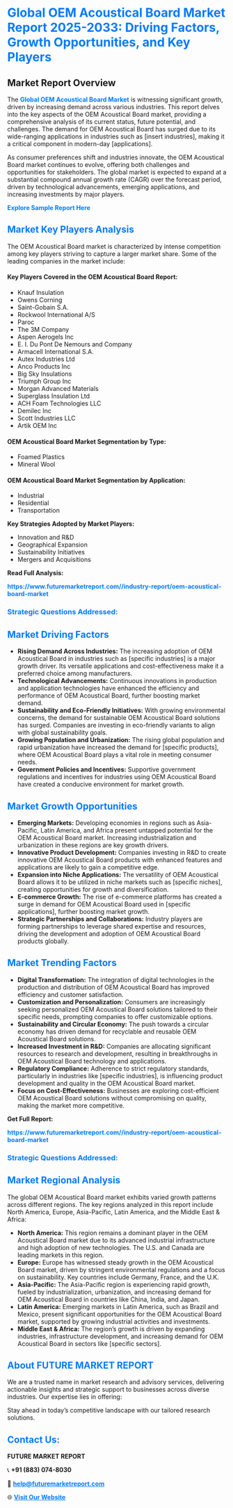<h1 style="color: #007BFF;">Global OEM Acoustical Board Market Report 2025-2033: Driving Factors, Growth Opportunities, and Key Players</h1>

<section id="overview">
<h2>Market Report Overview</h2>
<p>The <a href="https://www.futuremarketreport.com//industry-report/oem-acoustical-board-market" style="color: #007BFF; text-decoration: none;"><strong>Global OEM Acoustical Board Market</strong></a> is witnessing significant growth, driven by increasing demand across various industries. This report delves into the key aspects of the OEM Acoustical Board market, providing a comprehensive analysis of its current status, future potential, and challenges. The demand for OEM Acoustical Board has surged due to its wide-ranging applications in industries such as [insert industries], making it a critical component in modern-day [applications].</p>
<p>As consumer preferences shift and industries innovate, the OEM Acoustical Board market continues to evolve, offering both challenges and opportunities for stakeholders. The global market is expected to expand at a substantial compound annual growth rate (CAGR) over the forecast period, driven by technological advancements, emerging applications, and increasing investments by major players.</p>
</section>

<section id="overview">
<p><a href="https://www.futuremarketreport.com//request-sample/reportId=88690" style="color: #007BFF; text-decoration: none;"><strong>Explore Sample Report Here</strong></a></p>
</section>

<section id="key-players">
<h2 style="color: #007BFF;">Market Key Players Analysis</h2>
<p>The OEM Acoustical Board market is characterized by intense competition among key players striving to capture a larger market share. Some of the leading companies in the market include:</p>
<h4>Key Players Covered in the OEM Acoustical Board Report:</h4>
<ul><li>Knauf Insulation</li><li>Owens Corning</li><li>Saint-Gobain S.A.</li><li>Rockwool International A/S</li><li>Paroc</li><li>The 3M Company</li><li>Aspen Aerogels Inc</li><li>E. I. Du Pont De Nemours and Company</li><li>Armacell International S.A.</li><li>Autex Industries Ltd</li><li>Anco Products Inc</li><li>Big Sky Insulations</li><li>Triumph Group Inc</li><li>Morgan Advanced Materials</li><li>Superglass Insulation Ltd</li><li>ACH Foam Technologies LLC</li><li>Demilec Inc</li><li>Scott Industries LLC</li><li>Artik OEM Inc</li></ul>
<h4>OEM Acoustical Board Market Segmentation by Type:</h4>
<ul><li>Foamed Plastics</li><li>Mineral Wool</li></ul>

<h4>OEM Acoustical Board Market Segmentation by Application:</h4>
<ul><li>Industrial</li><li>Residential</li><li>Transportation</li></ul>
<p><strong>Key Strategies Adopted by Market Players:</strong></p>
<ul>
<li>Innovation and R&D</li>
<li>Geographical Expansion</li>
<li>Sustainability Initiatives</li>
<li>Mergers and Acquisitions</li>
</ul>
</section>

<section>
<p><strong>Read Full Analysis: </strong></p><a href="https://www.futuremarketreport.com//industry-report/oem-acoustical-board-market" style="color: #007BFF; text-decoration: none;"><strong>https://www.futuremarketreport.com//industry-report/oem-acoustical-board-market</strong></a>
<h3 style="color: #007BFF;">Strategic Questions Addressed:</h3>
</section>

<section id="driving-factors">
<h2 style="color: #007BFF;">Market Driving Factors</h2>
<ul>
<li><strong>Rising Demand Across Industries:</strong> The increasing adoption of OEM Acoustical Board in industries such as [specific industries] is a major growth driver. Its versatile applications and cost-effectiveness make it a preferred choice among manufacturers.</li>
<li><strong>Technological Advancements:</strong> Continuous innovations in production and application technologies have enhanced the efficiency and performance of OEM Acoustical Board, further boosting market demand.</li>
<li><strong>Sustainability and Eco-Friendly Initiatives:</strong> With growing environmental concerns, the demand for sustainable OEM Acoustical Board solutions has surged. Companies are investing in eco-friendly variants to align with global sustainability goals.</li>
<li><strong>Growing Population and Urbanization:</strong> The rising global population and rapid urbanization have increased the demand for [specific products], where OEM Acoustical Board plays a vital role in meeting consumer needs.</li>
<li><strong>Government Policies and Incentives:</strong> Supportive government regulations and incentives for industries using OEM Acoustical Board have created a conducive environment for market growth.</li>
</ul>
</section>

<section id="growth-opportunities">
<h2 style="color: #007BFF;">Market Growth Opportunities</h2>
<ul>
<li><strong>Emerging Markets:</strong> Developing economies in regions such as Asia-Pacific, Latin America, and Africa present untapped potential for the OEM Acoustical Board market. Increasing industrialization and urbanization in these regions are key growth drivers.</li>
<li><strong>Innovative Product Development:</strong> Companies investing in R&D to create innovative OEM Acoustical Board products with enhanced features and applications are likely to gain a competitive edge.</li>
<li><strong>Expansion into Niche Applications:</strong> The versatility of OEM Acoustical Board allows it to be utilized in niche markets such as [specific niches], creating opportunities for growth and diversification.</li>
<li><strong>E-commerce Growth:</strong> The rise of e-commerce platforms has created a surge in demand for OEM Acoustical Board used in [specific applications], further boosting market growth.</li>
<li><strong>Strategic Partnerships and Collaborations:</strong> Industry players are forming partnerships to leverage shared expertise and resources, driving the development and adoption of OEM Acoustical Board products globally.</li>
</ul>
</section>

<section id="trending-factors">
<h2 style="color: #007BFF;">Market Trending Factors</h2>
<ul>
<li><strong>Digital Transformation:</strong> The integration of digital technologies in the production and distribution of OEM Acoustical Board has improved efficiency and customer satisfaction.</li>
<li><strong>Customization and Personalization:</strong> Consumers are increasingly seeking personalized OEM Acoustical Board solutions tailored to their specific needs, prompting companies to offer customizable options.</li>
<li><strong>Sustainability and Circular Economy:</strong> The push towards a circular economy has driven demand for recyclable and reusable OEM Acoustical Board solutions.</li>
<li><strong>Increased Investment in R&D:</strong> Companies are allocating significant resources to research and development, resulting in breakthroughs in OEM Acoustical Board technology and applications.</li>
<li><strong>Regulatory Compliance:</strong> Adherence to strict regulatory standards, particularly in industries like [specific industries], is influencing product development and quality in the OEM Acoustical Board market.</li>
<li><strong>Focus on Cost-Effectiveness:</strong> Businesses are exploring cost-efficient OEM Acoustical Board solutions without compromising on quality, making the market more competitive.</li>
</ul>
</section>

<section>
<p><strong>Get Full Report: </strong></p><a href="https://www.futuremarketreport.com//industry-report/oem-acoustical-board-market" style="color: #007BFF; text-decoration: none;"><strong>https://www.futuremarketreport.com//industry-report/oem-acoustical-board-market</strong></a>
<h3 style="color: #007BFF;">Strategic Questions Addressed:</h3>
</section>


<section id="regional-analysis">
<h2 style="color: #007BFF;">Market Regional Analysis</h2>
<p>The global OEM Acoustical Board market exhibits varied growth patterns across different regions. The key regions analyzed in this report include North America, Europe, Asia-Pacific, Latin America, and the Middle East & Africa:</p>
<ul>
<li><strong>North America:</strong> This region remains a dominant player in the OEM Acoustical Board market due to its advanced industrial infrastructure and high adoption of new technologies. The U.S. and Canada are leading markets in this region.</li>
<li><strong>Europe:</strong> Europe has witnessed steady growth in the OEM Acoustical Board market, driven by stringent environmental regulations and a focus on sustainability. Key countries include Germany, France, and the U.K.</li>
<li><strong>Asia-Pacific:</strong> The Asia-Pacific region is experiencing rapid growth, fueled by industrialization, urbanization, and increasing demand for OEM Acoustical Board in countries like China, India, and Japan.</li>
<li><strong>Latin America:</strong> Emerging markets in Latin America, such as Brazil and Mexico, present significant opportunities for the OEM Acoustical Board market, supported by growing industrial activities and investments.</li>
<li><strong>Middle East & Africa:</strong> The region’s growth is driven by expanding industries, infrastructure development, and increasing demand for OEM Acoustical Board in sectors like [specific sectors].</li>
</ul>
</section>

<footer>
<h2 style="color: #007BFF;">About FUTURE MARKET REPORT</h2>
<p>We are a trusted name in market research and advisory services, delivering actionable insights and strategic support to businesses across diverse industries. Our expertise lies in offering:</p>

<p>Stay ahead in today’s competitive landscape with our tailored research solutions.</p>

<h2 style="color: #007BFF;">Contact Us:</h2>
<p><strong>FUTURE MARKET REPORT</strong></p>
<p>📞 <strong>+91 (883) 074-8030</strong></p>
<p>📧 <strong><a href="mailto:help@futuremarketreport.com" style="color: #007BFF;">help@futuremarketreport.com</a></strong></p>
<p>🌐 <strong><a href="https://www.futuremarketreport.com/" style="color: #007BFF;">Visit Our Website</a></strong></p>
</footer>